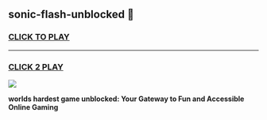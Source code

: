 
## sonic-flash-unblocked 👋
<h3>
<a href="https://premium.freeplayer.one?title=sonic-flash-unblocked&ref=14F">CLICK TO PLAY</a></h3>
<hr>

<h3>
<a href="https://premium.freeplayer.one?title=sonic-flash-unblocked&ref=14F">CLICK 2 PLAY</a>
  
</h3>

<a href="https://premium.freeplayer.one?title=sonic-flash-unblocked&ref=12F/"><img src="https://clearcache.store/games.png"></a>


**worlds hardest game unblocked: Your Gateway to Fun and Accessible Online Gaming**
